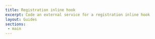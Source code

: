 ```yaml
---
title: Registration inline hook
excerpt: Code an external service for a registration inline hook
layout: Guides
sections:
 - main
---
```


